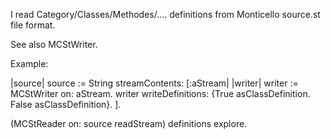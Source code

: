 I read Category/Classes/Methodes/.... definitions from Monticello source.st file format.See also MCStWriter.Example:|source|source := String streamContents: [:aStream| |writer|    writer := MCStWriter on: aStream.    writer writeDefinitions: {True asClassDefinition. False asClassDefinition}.].(MCStReader on: source readStream) definitions explore.